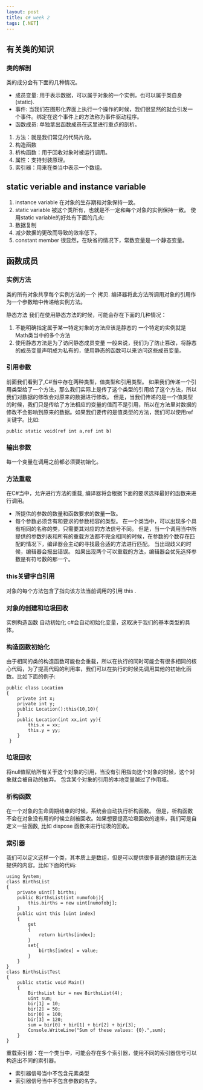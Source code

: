 ```yaml
---
layout: post
title: c# week 2
tags: [.NET]
---
```


## 有关类的知识
### 类的解剖
类的成分会有下面的几种情况。
- 成员变量: 用于表示数据，可以属于对象的一个实例，也可以属于类自身(static).
- 事件: 当我们在图形化界面上执行一个操作的时候，我们很显然的就会引发一个事件。绑定在这个事件上的方法称为事件驱动程序。
- 函数成员: 单独拿出函数成员在这里进行重点的剖析。

1. 方法：就是我们常见的代码片段。
2. 构造函数
3. 析构函数：用于回收对象时被运行调用。
4. 属性：支持封装原理。
5. 索引器：用来在类当中表示一个数组。
## static veriable and instance variable
1. instance variable
在对象的生存期和对象保持一致。
2. static variable
被这个类所有，也就是不一定和每个对象的实例保持一致。
使用static variable的好处有下面的几点:
3. 数据复制
4. 减少数据的更改而导致的效率低下。
5. constant member
很显然，在缺省的情况下，常数变量是一个静态变量。

## 函数成员
### 实例方法

类的所有对象共享每个实例方法的一个 拷贝.
编译器将此方法所调用对象的引用作为一个参数暗中传递给实例方法。

静态方法
我们在使用静态方法的时候，可能会存在下面的几种情况：

1. 不能明确指定属于某一特定对象的方法应该是静态的
一个特定的实例就是Math类当中的多个方法
2. 使用静态方法是为了访问静态成员变量
一般来说，我们为了防止篡改，将静态的成员变量声明成为私有的，使用静态的函数可以来访问这些成员变量。

### 引用参数
前面我们看到了,C#当中存在两种类型，值类型和引用类型。
如果我们传递一个引用类型给了一个方法，那么我们实际上是传了这个类型的引用给了这个方法，所以我们对数据的修改会对原来的数据进行修改。
但是，当我们传递的是一个值类型的时候，我们只是传给了方法相应的变量的值而不是引用，所以在方法里对数据的修改不会影响到原来的数据。如果我们要传的是值类型的方法，我们可以使用ref关键字。比如:

`public static void(ref int a,ref int b)`

### 输出参数
每一个变量在调用之前都必须要初始化。

### 方法重载
在C#当中，允许进行方法的重载, 编译器将会根据下面的要求选择最好的函数来进行调用。

- 所提供的参数的数量和函数要求的数量一致。
- 每个参数必须含有和要求的参数相容的类型。
在一个类当中，可以出现多个具有相同的名称的类，只需要其对应的方法信号不同。
但是，当一个调用当中所提供的参数列表和所有的重载方法都不完全相同的时候，在参数的个数存在匹配的情况下，编译器会主动的寻找最合适的方法进行匹配。
当出现歧义的时候，编辑器会报出错误。
如果出现两个可以重载的方法，编辑器会优先选择参数是有符号数的那一个。

### this关键字自引用
对象的每个方法包含了指向该方法当前调用的引用 this .

### 对象的创建和垃圾回收
实例构造函数
自动初始化
c#会自动初始化变量，这取决于我们的基本类型的具体。

### 构造函数初始化
由于相同的类的构造函数可能也会重载，所以在执行的同时可能会有很多相同的核心代码，为了提高代码的利用率，我们可以在执行的时候先调用其他的初始化函数。比如下面的例子:

```
public class Location
{
	private int x;
	private int y;
	public Location():this(10,10){
	}
	public Location(int xx,int yy){
		this.x = xx;
		this.y = yy;
	}
 }
  ```

### 垃圾回收
将null值赋给所有关于这个对象的引用，当没有引用指向这个对象的时候，这个对象就会被自动的放弃。
包含某个对象的引用的本地变量越过了作用域。

### 析构函数
在一个对象的生命周期结束的时候，系统会自动执行析构函数。
但是，析构函数不会在对象没有用的时候立刻被回收。如果想要提高垃圾回收的速率，我们可是自定义一些函数, 比如 dispose 函数来进行垃圾的回收。

### 索引器
我们可以定义这样一个类，其本质上是数组，但是可以提供很多普通的数组所无法提供的内容。比如下面的代码:  

```
using System;
class BirthsList
{
	private uint[] births;
	public BirthsList(int numofobj){
		this.births = new uint[numofobj];
	}
	public uint this [uint index]
	{
		get
		{
			return births[index];
		}
		set{
			births[index] = value;
		}
	}
}
class BirthsListTest
{
	public static void Main()
	{
		BirthsList bir = new BirthsList(4);
		uint sum;
		bir[1] = 10;
		bir[2] = 50;
		bir[0] = 100;
		bir[3] = 120;
		sum = bir[0] + bir[1] + bir[2] + bir[3];
		Console.WriteLine("Sum of these values: {0}.",sum);
	}
}
```

重载索引器：在一个类当中，可能会存在多个索引器，使用不同的索引器信号可以构造出不同的索引器。

- 索引器信号当中不包含元素类型
- 索引器信号当中不包含参数的名字。